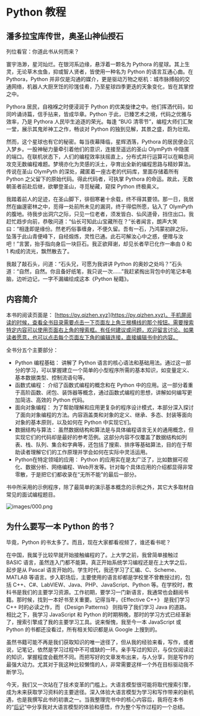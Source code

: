 # Python 教程

## 潘多拉宝库传世，奥圣山神仙授石

列位看官：你道此书从何而来？

寰宇浩渺，星河灿烂。在银河系边缘，悬浮着一颗名为 Pythora 的星球。其上生灵，无论草木虫鱼，抑或智人贤者，皆使用一种名为 Python 的语言互通心曲。在 Pythora，Python 并非仅是沟通的媒介，更是驱动万物之枢机：城市脉搏般的交通网络，机器人大厨烹饪的珍馐佳肴，乃至星球四季更迭的天象变化，皆在其掌控之中。

Pythora 居民，自襁褓之时便浸润于 Python 的优美旋律之中。他们挥洒代码，如同吟诵诗篇，信手拈来，皆成华章。Python 于此，已臻艺术之境，代码之优雅与效率，乃是 Pythora 人民毕生追逐的荣光。每逢 “BUG 清零节”，编程大师们汇聚一堂，展示其鬼斧神工之作，畅谈对 Python 的独到见解，其景之盛，蔚为壮观。

然而，这个星球也有它的秘密。每当夜幕降临，星辉洒落，Pythora 的居民便会沉入梦乡。一股神秘力量牵引着他们的意识，连接至遥远的圣山 OlymPyth 中隐匿的端口。在联机状态下，人们的编程效率扶摇直上，分布式并行运算可以在瞬息间攻克无数编程难题。梦境亦化为灵感的沃土，孕育出全新的编程思路与精妙算法。传说在圣山 OlymPyth 的深处，藏匿着一座古老的代码库，里面存储着所有 Python 之父留下的原始代码。得此代码者，可执掌 Pythora 的命运。故此，无数朝圣者前赴后继，欲攀登圣山，寻觅秘藏，窥探 Python 终极奥义。

我踏着前人的足迹，在圣山脚下，徘徊寒暑十余载，终不得其要领。那一日，我居然在幽邃密林之中，觅得一处前所未见的漏洞，终于得偿所愿，钻入了 OlymPyth 的腹地。待我步出洞穴之际，只见一位老者，须发皆白、仙风道骨，挡住出口。我赶忙趋步向前，恭敬问道：“仙长可知此山宝藏所在？”长者闻言，朗声大笑曰：“相逢即是缘份。然老朽俗事缠身，不便久留。吾有一石，乃鸿蒙初辟之际，坠落于此山青便峰下，自经煅炼，灵性已通。此石可解汝心中之惑，便赠与汝吧！”言罢，抬手指向身后一块巨石。我正欲拜谢，却见长者早已化作一串由 0 和 1 构成的流光，飘然散去了。

我敲了敲石头，问道：“石头兄，可愿为我讲讲 Python 的奥妙之处吗？”石头道：“自然，自然。你且备好纸笔，我只说一次......”我赶紧掏出背包中的笔记本电脑，边听边记，一字不漏编绘成这本《Python 秘籍》。


## 内容简介

本书的阅读页面是： [https://py.qizhen.xyz](https://py.qizhen.xyz)。手机屏阅读的时候，查看全书目录需要点击一下页面左上角三根横线的那个按钮。需要搜索特定内容可以使用页面右上角的搜索框。有任何建议或问题，欢迎留言讨论。如果读者愿意，也可以点击每个页面左下角的编辑连接，直接编辑书中的内容。

全书分五个主要部分：

* Python 编程基础： 讲解了 Python 语言的核心语法和基础用法。通过这一部分的学习，可以掌握建立一个简单的小型程序所需的基本知识，如变量定义、基本数据类型、控制流语句等。
* 函数式编程： 介绍了函数式编程的概念和在 Python 中的应用。这一部分着重于高阶函数、闭包、装饰器等概念，通过函数式编程的思想，讲解如何编写更加简洁、高效的 Python 代码。
* 面向对象编程： 为了帮助理解和应用更复杂的程序设计模式，本部分深入探讨了面向对象编程的方法。内容涵盖类和对象的定义、继承、多态、封装等面向对象的基本原则，以及如何在 Python 中实现它们。
* 数据结构与算法： 虽然数据结构和算法是与具体编程语言无关的通用概念，但实现它们的代码却是最好的参考范例。这部分内容不仅覆盖了数据结构如列表、栈、队列、集合和字典等，还包括了搜索、排序等基础算法，目的在于帮助读者理解它们的工作原理并学会如何在实际中灵活运用。
* Python在特定领域的应用： Python 的应用实在是太广泛了，比如数据可视化、数据分析、网络编程、Web开发等。针对每个具体应用的介绍都显得非常零散，于是把它们都收录在“无所不能”的最后一部分。

书中所采用的示例程序，除了最简单的演示基本概念的示例之外，其它大多取材自常见的面试编程题目。

![images/000.png](images/000.png)


## 为什么要写一本 Python 的书？

毕竟，Python 的书太多了。而且，现在大家都看视频了，谁还看书呢？

在中国，我属于比较早就开始接触编程的了。上大学之前，我曾简单接触过 BASIC 语言，虽然连入门都不能算。真正开始系统学习编程还是在上大学之后，起步是从 Pascal 语言开始的。学生时代，我还学习了汇编、C、Scheme、MATLAB 等语言。步入职场后，主要使用的语言却都是学校里不曾教授过的，包括 C++、C#、LabVIEW、Java、PHP、JavaScript、Python 等。在学校时，教科书是我们的主要学习资源。工作初期，要学习一门新语言，我通常也会翻阅书籍。那时候，找到一本好书至关重要。记得当年，《Effective C++》 是我们学习 C++ 时的必读之作，而 《Design Patterns》 则指导了我们学习 Java 的道路。相比之下，我学习 JavaScript 和 Python 的时期稍晚，那时的学习方式已经革新了，搜索引擎成了我的主要学习工具。说来惭愧，我至今一本 JavaScript 或 Python 的书都还没看过，所有相关知识都是从 Google 上搜到的。

虽然书籍可能不再是我们获取知识的唯一途径了，但从我的经验来看，写作，或者说，记笔记，依然是学习过程中不可或缺的一环。亲手写过的知识，与仅仅阅读过的知识，掌握程度会截然不同。而把写好的文章发布出来，与人分享，则是写作的最强大动力。尤其对于我这种比较懒惰的人，非常需要这样一个外在目标驱动我不断学习。

今天，我们又一次站在了技术变革的门槛上。大语言模型很可能将取代搜索引擎，成为未来获取学习资料的主要途径。深入体验大语言模型为学习和写作带来的新机遇，也是我撰写此书的初衷之一。当我整理完书中的核心内容后，我将在本书的“[后记](epilogue)”中分享我对大语言模型的体验和感悟，作为整个写作过程的一个总结。

